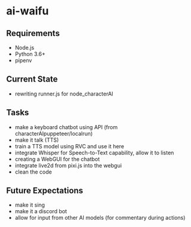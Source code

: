# ai-waifu

## Requirements
- Node.js
- Python 3.6+
- pipenv

## Current State
- rewriting runner.js for node_characterAI

## Tasks
- make a keyboard chatbot using API (from characterAIpuppeteer/localrun)
- make it talk (TTS)
- train a TTS model using RVC and use it here
- integrate Whisper for Speech-to-Text capability, allow it to listen
- creating a WebGUI for the chatbot
- integrate live2d from pixi.js into the webgui
- clean the code

## Future Expectations
- make it sing
- make it a discord bot
- allow for input from other AI models (for commentary during actions)